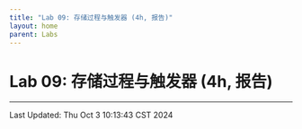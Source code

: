 ```yaml
---
title: "Lab 09: 存储过程与触发器 (4h, 报告)"
layout: home
parent: Labs
---
```


# Lab 09: 存储过程与触发器 (4h, 报告)

---

Last Updated: Thu Oct  3 10:13:43 CST 2024
